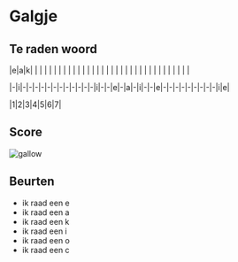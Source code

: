 # Galgje

## Te raden woord

|e|a|k| | | | | | | | | | | | | | | | | | | | | | | | | | | | | | | | | |

|-|i|-|-|-|-|-|-|-|-|-|-|-|-|i|-|-|e|-|a|-|i|-|-|e|-|-|-|-|-|-|-|-|-|i|e|

|1|2|3|4|5|6|7|

## Score
![gallow](./images/2.png)

## Beurten
* ik raad een e
* ik raad een a
* ik raad een k
* ik raad een i
* ik raad een o
* ik raad een c

